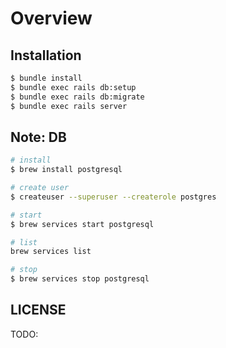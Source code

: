 # Overview

## Installation

```zsh
$ bundle install
$ bundle exec rails db:setup
$ bundle exec rails db:migrate
$ bundle exec rails server
```

## Note: DB

```zsh
# install
$ brew install postgresql

# create user
$ createuser --superuser --createrole postgres

# start
$ brew services start postgresql

# list
brew services list

# stop
$ brew services stop postgresql
```

## LICENSE

TODO:
